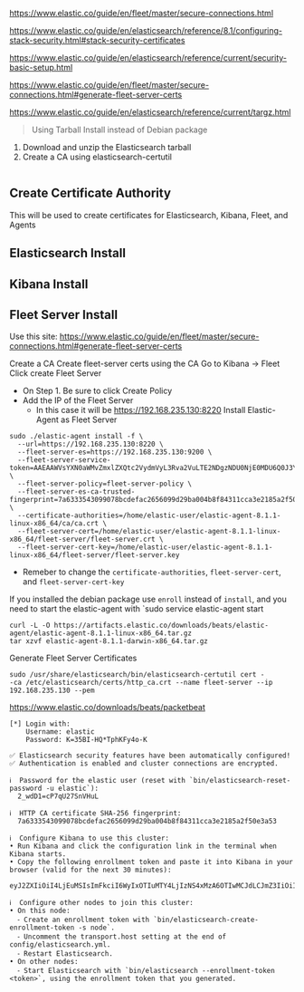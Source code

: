 https://www.elastic.co/guide/en/fleet/master/secure-connections.html

https://www.elastic.co/guide/en/elasticsearch/reference/8.1/configuring-stack-security.html#stack-security-certificates

https://www.elastic.co/guide/en/elasticsearch/reference/current/security-basic-setup.html

https://www.elastic.co/guide/en/fleet/master/secure-connections.html#generate-fleet-server-certs

https://www.elastic.co/guide/en/elasticsearch/reference/current/targz.html

> Using Tarball Install instead of Debian package

1. Download and unzip the Elasticsearch tarball
2. Create a CA using elasticsearch-certutil
```

```

## Create Certificate Authority
This will be used to create certificates for Elasticsearch, Kibana, Fleet, and Agents



## Elasticsearch Install

## Kibana Install

## Fleet Server Install

Use this site: https://www.elastic.co/guide/en/fleet/master/secure-connections.html#generate-fleet-server-certs

Create a CA
Create fleet-server certs using the CA
Go to Kibana -> Fleet
Click create Fleet Server
- On Step 1. Be sure to click Create Policy
- Add the IP of the Fleet Server
  - In this case it will be https://192.168.235.130:8220
Install Elastic-Agent as Fleet Server
```
sudo ./elastic-agent install -f \
  --url=https://192.168.235.130:8220 \
  --fleet-server-es=https://192.168.235.130:9200 \
  --fleet-server-service-token=AAEAAWVsYXN0aWMvZmxlZXQtc2VydmVyL3Rva2VuLTE2NDgzNDU0NjE0MDU6Q0J3YUJzck5UcGFKSlkwQ1oxcW9QQQ \
  --fleet-server-policy=fleet-server-policy \
  --fleet-server-es-ca-trusted-fingerprint=7a6333543099078bcdefac2656099d29ba004b8f84311cca3e2185a2f50e3a53 \
  --certificate-authorities=/home/elastic-user/elastic-agent-8.1.1-linux-x86_64/ca/ca.crt \
  --fleet-server-cert=/home/elastic-user/elastic-agent-8.1.1-linux-x86_64/fleet-server/fleet-server.crt \
  --fleet-server-cert-key=/home/elastic-user/elastic-agent-8.1.1-linux-x86_64/fleet-server/fleet-server.key
```
- Remeber to change the `certificate-authorities`, `fleet-server-cert`, and `fleet-server-cert-key`

If you installed the debian package use `enroll` instead of `install`, and you need to start the elastic-agent with `sudo service elastic-agent start





```
curl -L -O https://artifacts.elastic.co/downloads/beats/elastic-agent/elastic-agent-8.1.1-linux-x86_64.tar.gz
tar xzvf elastic-agent-8.1.1-darwin-x86_64.tar.gz
```

Generate Fleet Server Certificates
```
sudo /usr/share/elasticsearch/bin/elasticsearch-certutil cert -
-ca /etc/elasticsearch/certs/http_ca.crt --name fleet-server --ip 192.168.235.130 --pem
```

https://www.elastic.co/downloads/beats/packetbeat

```
[*] Login with:
    Username: elastic
    Password: K=35BI-HQ*TphKFy4o-K
```



```
✅ Elasticsearch security features have been automatically configured!
✅ Authentication is enabled and cluster connections are encrypted.

ℹ️  Password for the elastic user (reset with `bin/elasticsearch-reset-password -u elastic`):
  2_wdD1=cP7qU27SnVHuL

ℹ️  HTTP CA certificate SHA-256 fingerprint:
  7a6333543099078bcdefac2656099d29ba004b8f84311cca3e2185a2f50e3a53

ℹ️  Configure Kibana to use this cluster:
• Run Kibana and click the configuration link in the terminal when Kibana starts.
• Copy the following enrollment token and paste it into Kibana in your browser (valid for the next 30 minutes):
  eyJ2ZXIiOiI4LjEuMSIsImFkciI6WyIxOTIuMTY4LjIzNS4xMzA6OTIwMCJdLCJmZ3IiOiI3YTYzMzM1NDMwOTkwNzhiY2RlZmFjMjY1NjA5OWQyOWJhMDA0YjhmODQzMTFjY2EzZTIxODVhMmY1MGUzYTUzIiwia2V5IjoiN0xYN3lIOEJ0S0RMX1VRMFgwRWs6VUZJUmpvV3VSZ3VFZ01OaDdSLU5wQSJ9

ℹ️  Configure other nodes to join this cluster:
• On this node:
  ⁃ Create an enrollment token with `bin/elasticsearch-create-enrollment-token -s node`.
  ⁃ Uncomment the transport.host setting at the end of config/elasticsearch.yml.
  ⁃ Restart Elasticsearch.
• On other nodes:
  ⁃ Start Elasticsearch with `bin/elasticsearch --enrollment-token <token>`, using the enrollment token that you generated.
```